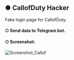 
## ● CallofDuty Hacker
Fake login page for CallofDuty.

#### ○ Send data to Telegram bot.


#### ○ Screenshot:
![Screenshot_Callof](https://user-images.githubusercontent.com/108486211/203855828-17500f2d-0e1a-4d4b-9222-a8c4b28d01b4.jpg)
